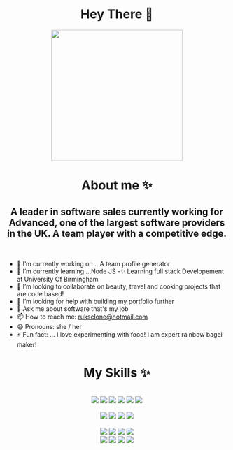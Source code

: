 <div id="header" align="center">
<h1> Hey There 🤚 </h1>
</div>
<div id="header" align="center">
 <img src="https://media.giphy.com/media/4XXo8A7CIW1lZGgdhm/giphy.gif" width="300"/>
</div>

<div id="header" align="center">
<h1> About me ✨ </h1>
</div>

<div id="header" align="center">
<h2>A leader in software sales currently working for Advanced, one of the largest software providers in the UK. A team player with a competitive edge.</h2>
</div>
<BR>

- 🔭 I’m currently working on ...A team profile generator
- 🌱 I’m currently learning ...Node JS
  -✨ Learning full stack Developement at University Of Birmingham
- 👯 I’m looking to collaborate on beauty, travel and cooking projects that are code based!
- 🤔 I’m looking for help with building my portfolio further
- 💬 Ask me about software that's my job
- 📫 How to reach me: ruksclone@hotmail.com
- 😄 Pronouns: she / her
- ⚡ Fun fact: ... I love experimenting with food! I am expert rainbow bagel maker!

<div id="header" align="center">
<h1> My Skills ✨ </h1>
</div>

<br>

<div id="header" align="center">
<img src="https://img.shields.io/badge/JavaScript-323330?style=for-the-badge&logo=javascript&logoColor=F7DF1E" />
<img src="https://img.shields.io/badge/HTML5-E34F26?style=for-the-badge&logo=html5&logoColor=white" />
<img src="https://img.shields.io/badge/jQuery-0769AD?style=for-the-badge&logo=jquery&logoColor=white" />
<img src="https://img.shields.io/badge/CSS3-1572B6?style=for-the-badge&logo=css3&logoColor=white" />
<img src="https://img.shields.io/badge/json-5E5C5C?style=for-the-badge&logo=json&logoColor=white" />
<img src="https://img.shields.io/badge/Bootstrap-563D7C?style=for-the-badge&logo=bootstrap&logoColor=white" />
</div>

<br>

<div id="header" align="center">
<img src="https://img.shields.io/badge/React-20232A?style=for-the-badge&logo=react&logoColor=61DAFB"/>
<img src="https://img.shields.io/badge/MySQL-005C84?style=for-the-badge&logo=mysql&logoColor=white" />
<img src="https://img.shields.io/badge/GitLab-330F63?style=for-the-badge&logo=gitlab&logoColor=white" />
<img src="https://img.shields.io/badge/GitHub-100000?style=for-the-badge&logo=github&logoColor=white" />
</div>

<br>

<div id="header" align="center">
<img src="https://img.shields.io/badge/SQLite-07405E?style=for-the-badge&logo=sqlite&logoColor=white" />
<img src="https://img.shields.io/badge/Microsoft_Excel-217346?style=for-the-badge&logo=microsoft-excel&logoColor=white" />
<img src="https://img.shields.io/badge/Python-FFD43B?style=for-the-badge&logo=python&logoColor=blue" />
<img src="https://img.shields.io/badge/Visual_Studio_Code-0078D4?style=for-the-badge&logo=visual%20studio%20code&logoColor=white" />
</div>

<div id="header" align="center">
<img src="https://github-readme-stats.vercel.app/api/top-langs/?username=roxywasiak" />
<img src="https://github-profile-trophy.vercel.app/?username=roxywasiak"/>
<img src="https://github-readme-stats.vercel.app/api?username=roxywasiak" />
<img src="https://github-readme-streak-stats.herokuapp.com/?user=roxywasiak" />
</div>
